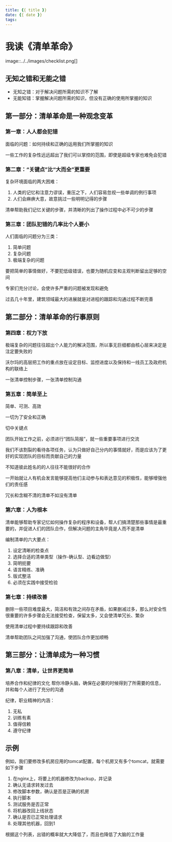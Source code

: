 ```yaml
---
title: {{ title }}
date: {{ date }}
tags:
---
```

# 我读《清单革命》


image::../../images/checklist.png[]

## 无知之错和无能之错

* 无知之错：对于解决问题所需的知识不了解
* 无能知错：掌握解决问题所需的知识，但没有正确的使用所掌握的知识

## 第一部分：清单革命是一种观念变革

### 第一章：人人都会犯错

面临的问题：如何持续和正确的运用我们所掌握的知识

一些工作的复杂性远远超出了我们可以掌控的范围，即使是超级专家也难免会犯错

### 第二章：“关键点”比“大而全”更重要

复杂环境面临的两大困难：

1. 人类的记忆和注意力谬误，重压之下，人们容易忽视一些单调的例行事项
2. 人们会麻痹大意，故意挑过一些明明记得的步骤

清单帮助我们记忆关键的步骤，并清晰的列出了操作过程中必不可少的步骤

### 第三章：团队犯错的几率比个人要小

人们面临的问题分为三类：

1. 简单问题
2. 复杂问题
3. 极端复杂的问题

要把简单的事情做好，不要犯低级错误，也要为随机应变和主观判断留出足够的空间

专家们充分讨论，会使许多严重的问题被发现和避免

过去几十年里，建筑领域最大的进展就是对进程的跟踪和沟通过程不断完善

## 第二部分：清单革命的行事原则

### 第四章：权力下放

极端复杂的问题往往超出个人能力的解决范围，所以事无巨细都由核心层来决定是注定要失败的

沃尔玛的高层把工作的重点放在设定目标、监控进度以及保持和一线员工及政府机构的联络上

一张清单控制步骤，一张清单控制沟通

### 第五章：简单至上

简单、可测、高效

一切为了安全和正确

切中关键点

团队开始工作之前，必须进行“团队简报”，就一些重要事项进行交流

我们不该割裂的看待各项任务，认为只做好自己分内的事情就好，而是应该为了更好的实现团队的目标而贡献自己的力量

不知道彼此姓名的的人往往不能很好的合作

一开始就让人有机会发言能够提高他们主动参与和表达意见的积极性，能够增强他们的责任感

冗长和含糊不清的清单不如没有清单

### 第六章：人为根本

清单能够帮助专家记忆如何操作复杂的程序和设备，帮人们搞清楚那些事情是最重要的，并促进人们的团队合作，但解决问题的主角毕竟是人而不是清单

编制清单的六大要点：

1. 设定清晰的检查点
2. 选择合适的清单类型（操作-确认型、边看边做型）
3. 简明扼要
4. 语言精练、准确
5. 版式整洁
6. 必须在实践中接受检验

### 第七章：持续改善

删除一些项目难度最大，简洁和有效之间存在矛盾，如果删减过多，那么对安全性很重要的许多步骤会无法接受检查，保留太多，又会使清单冗长、繁杂

使用清单过程中要持续跟踪和改善

清单帮助团队之间加强了沟通，使团队合作更加顺畅

## 第三部分：让清单成为一种习惯

### 第八章：清单，让世界更简单

培养合作和纪律的文化
帮你冷静头脑，确保在必要的时候得到了所需要的信息，并和每个人进行了充分的沟通

纪律，职业精神的内涵：

1. 无私
2. 训练有素
3. 值得信赖
4. 遵守纪律

## 示例

例如，我们要修改多机房应用的tomcat配置，每个机房又有多个tomcat，就需要如下步骤

1. 在nginx上，将要上的机器修改为backup，并记录
2. 确认无请求转发过去
3. 修改脚本参数，确认是否是正确的机房
4. 执行脚本
5. 测试服务是否正常
6. 将机器改回上线状态
7. 确认是否已正常处理请求
8. 处理其他机器，回到1

根据这个列表，出错的概率就大大降低了，而且也降低了大脑的工作量
